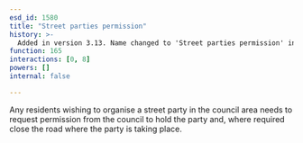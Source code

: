 ```yaml
---
esd_id: 1580
title: "Street parties permission"
history: >-
  Added in version 3.13. Name changed to 'Street parties permission' in version 4.00.
function: 165
interactions: [0, 8]
powers: []
internal: false

---
```


Any residents wishing to organise a street party in the council area needs to request permission from the council to hold the party and, where required close the road where the party is taking place.

